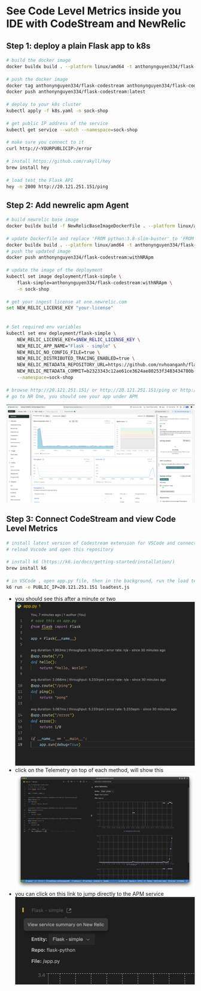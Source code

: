 # See Code Level Metrics inside you IDE with CodeStream and NewRelic

## Step 1: deploy a plain Flask app to k8s

```bash
# build the docker image
docker buildx build . --platform linux/amd64 -t anthonynguyen334/flask-codestream --progress=plain

# push the docker image
docker tag anthonynguyen334/flask-codestream anthonynguyen334/flask-codestream:latest
docker push anthonynguyen334/flask-codestream:latest

# deploy to your k8s cluster
kubectl apply -f k8s.yaml -n sock-shop

# get public IP address of the service
kubectl get service --watch --namespace=sock-shop

# make sure you connect to it
curl http://<YOURPUBLICIP>/error

# install https://github.com/rakyll/hey
brew install hey

# load test the Flask API
hey -n 2000 http://20.121.251.151/ping
```

## Step 2: Add newrelic apm Agent

```bash
# build newrelic base image
docker buildx build -f NewRelicBaseImageDockerFile . --platform linux/amd64 -t python_newrelic:latest --progress=plain

# update Dockerfile and replace 'FROM python:3.8-slim-buster' to 'FROM python_newrelic:latest' and build image again
docker buildx build . --platform linux/amd64 -t anthonynguyen334/flask-codestream:withNRApm --progress=plain
# push the updated image
docker push anthonynguyen334/flask-codestream:withNRApm

# update the image of the deployment
kubectl set image deployment/flask-simple \
    flask-simple=anthonynguyen334/flask-codestream:withNRApm \
    -n sock-shop

# get your ingest license at one.newrelic.com
set NEW_RELIC_LICENSE_KEY "your-license"


# Set required env variables
kubectl set env deployment/flask-simple \
    NEW_RELIC_LICENSE_KEY=$NEW_RELIC_LICENSE_KEY \
    NEW_RELIC_APP_NAME="Flask - simple" \
    NEW_RELIC_NO_CONFIG_FILE=true \
    NEW_RELIC_DISTRIBUTED_TRACING_ENABLED=true \
    NEW_RELIC_METADATA_REPOSITORY_URL=https://github.com/nvhoanganh/flask-python.git \
    NEW_RELIC_METADATA_COMMIT=b2323343c12ae61ce3624ae80253f3483434780b \
    --namespace=sock-shop

# browse http://20.121.251.151/ or http://20.121.251.151/ping or http://20.121.251.151/error
# go to NR One, you should see your app under APM
```

![](2022-04-29-12-29-24.png)

## Step 3: Connect CodeStream and view Code Level Metrics

```bash
# install latest version of Codestream extension for VSCode and connect to NR One using User key
# reload Vscode and open this repository

# install k6 (https://k6.io/docs/getting-started/installation/)
brew install k6

# in VSCode , open app.py file, then in the background, run the load tests
k6 run -e PUBLIC_IP=20.121.251.151 loadtest.js
```

-   you should see this after a minute or two
    ![](2022-04-29-12-34-42.png)
-   click on the Telemetry on top of each method, will show this
    ![](2022-04-29-12-39-54.png)
-   you can click on this link to jump directly to the APM service
    ![](2022-04-29-12-41-09.png)
